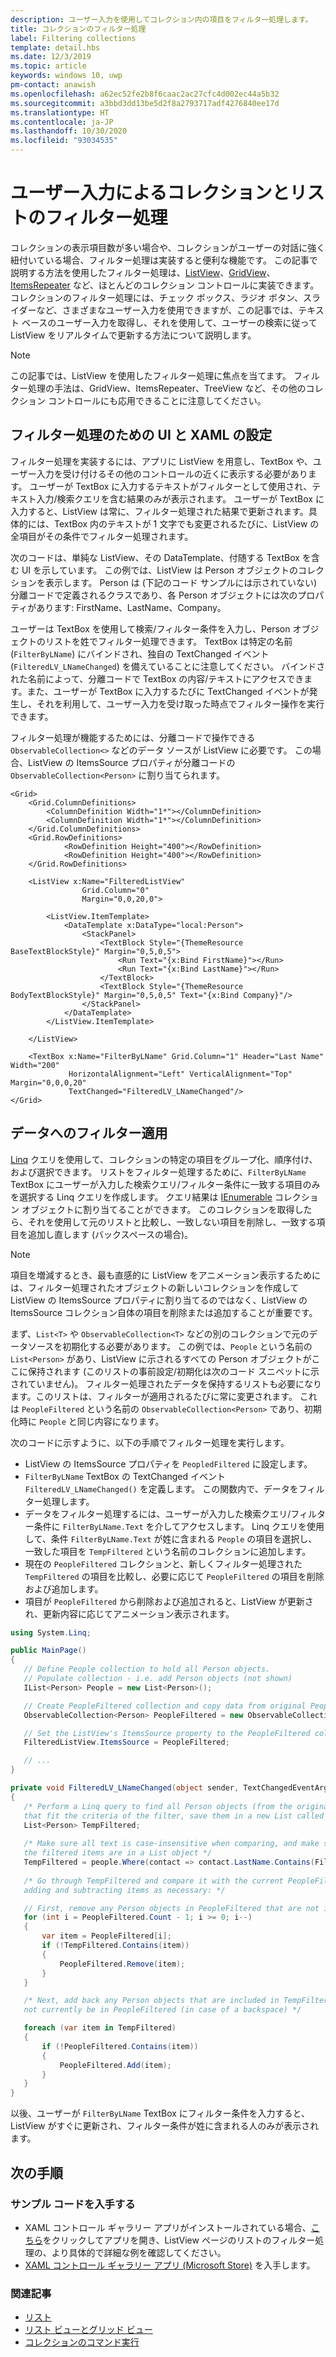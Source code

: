 ```yaml
---
description: ユーザー入力を使用してコレクション内の項目をフィルター処理します。
title: コレクションのフィルター処理
label: Filtering collections
template: detail.hbs
ms.date: 12/3/2019
ms.topic: article
keywords: windows 10, uwp
pm-contact: anawish
ms.openlocfilehash: a62ec52fe2b8f6caac2ac27cfc4d002ec44a5b32
ms.sourcegitcommit: a3bbd3dd13be5d2f8a2793717adf4276840ee17d
ms.translationtype: HT
ms.contentlocale: ja-JP
ms.lasthandoff: 10/30/2020
ms.locfileid: "93034535"
---
```

# <a name="filtering-collections-and-lists-through-user-input"></a>ユーザー入力によるコレクションとリストのフィルター処理
コレクションの表示項目数が多い場合や、コレクションがユーザーの対話に強く紐付いている場合、フィルター処理は実装すると便利な機能です。 この記事で説明する方法を使用したフィルター処理は、[ListView](/uwp/api/Windows.UI.Xaml.Controls.ListView)、[GridView](/uwp/api/windows.ui.xaml.controls.gridview)、[ItemsRepeater](/uwp/api/microsoft.ui.xaml.controls.itemsrepeater?view=winui-2.2) など、ほとんどのコレクション コントロールに実装できます。 コレクションのフィルター処理には、チェック ボックス、ラジオ ボタン、スライダーなど、さまざまなユーザー入力を使用できますが、この記事では、テキスト ベースのユーザー入力を取得し、それを使用して、ユーザーの検索に従って ListView をリアルタイムで更新する方法について説明します。 

> [!NOTE]
> この記事では、ListView を使用したフィルター処理に焦点を当てます。 フィルター処理の手法は、GridView、ItemsRepeater、TreeView など、その他のコレクション コントロールにも応用できることに注意してください。

## <a name="setting-up-the-ui-and-xaml-for-filtering"></a>フィルター処理のための UI と XAML の設定
フィルター処理を実装するには、アプリに ListView を用意し、TextBox や、ユーザー入力を受け付けるその他のコントロールの近くに表示する必要があります。 ユーザーが TextBox に入力するテキストがフィルターとして使用され、テキスト入力/検索クエリを含む結果のみが表示されます。 ユーザーが TextBox に入力すると、ListView は常に、フィルター処理された結果で更新されます。具体的には、TextBox 内のテキストが 1 文字でも変更されるたびに、ListView の全項目がその条件でフィルター処理されます。

次のコードは、単純な ListView、その DataTemplate、付随する TextBox を含む UI を示しています。 この例では、ListView は Person オブジェクトのコレクションを表示します。 Person は (下記のコード サンプルには示されていない) 分離コードで定義されるクラスであり、各 Person オブジェクトには次のプロパティがあります: FirstName、LastName、Company。

ユーザーは TextBox を使用して検索/フィルター条件を入力し、Person オブジェクトのリストを姓でフィルター処理できます。 TextBox は特定の名前 (`FilterByLName`) にバインドされ、独自の TextChanged イベント (`FilteredLV_LNameChanged`) を備えていることに注意してください。 バインドされた名前によって、分離コードで TextBox の内容/テキストにアクセスできます。また、ユーザーが TextBox に入力するたびに TextChanged イベントが発生し、それを利用して、ユーザー入力を受け取った時点でフィルター操作を実行できます。 

フィルター処理が機能するためには、分離コードで操作できる `ObservableCollection<>` などのデータ ソースが ListView に必要です。 この場合、ListView の ItemsSource プロパティが分離コードの `ObservableCollection<Person>` に割り当てられます。 

```xaml
<Grid>
    <Grid.ColumnDefinitions>
        <ColumnDefinition Width="1*"></ColumnDefinition>
        <ColumnDefinition Width="1*"></ColumnDefinition>
    </Grid.ColumnDefinitions>
    <Grid.RowDefinitions>
            <RowDefinition Height="400"></RowDefinition>
            <RowDefinition Height="400"></RowDefinition>
    </Grid.RowDefinitions>

    <ListView x:Name="FilteredListView"
                Grid.Column="0"
                Margin="0,0,20,0">

        <ListView.ItemTemplate>
            <DataTemplate x:DataType="local:Person">
                <StackPanel>
                    <TextBlock Style="{ThemeResource BaseTextBlockStyle}" Margin="0,5,0,5">
                        <Run Text="{x:Bind FirstName}"></Run>
                        <Run Text="{x:Bind LastName}"></Run>
                    </TextBlock>
                    <TextBlock Style="{ThemeResource BodyTextBlockStyle}" Margin="0,5,0,5" Text="{x:Bind Company}"/>
                </StackPanel>
            </DataTemplate>
        </ListView.ItemTemplate>

    </ListView>

    <TextBox x:Name="FilterByLName" Grid.Column="1" Header="Last Name" Width="200"
             HorizontalAlignment="Left" VerticalAlignment="Top" Margin="0,0,0,20"
             TextChanged="FilteredLV_LNameChanged"/>
</Grid>
```
## <a name="filtering-the-data"></a>データへのフィルター適用
[Linq](/dotnet/csharp/programming-guide/concepts/linq/introduction-to-linq-queries) クエリを使用して、コレクションの特定の項目をグループ化、順序付け、および選択できます。 リストをフィルター処理するために、`FilterByLName` TextBox にユーザーが入力した検索クエリ/フィルター条件に一致する項目のみを選択する Linq クエリを作成します。 クエリ結果は [IEnumerable<T>](/dotnet/api/system.collections.generic.ienumerable-1) コレクション オブジェクトに割り当てることができます。 このコレクションを取得したら、それを使用して元のリストと比較し、一致しない項目を削除し、一致する項目を追加し直します (バックスペースの場合)。

> [!NOTE]
> 項目を増減するとき、最も直感的に ListView をアニメーション表示するためには、フィルター処理されたオブジェクトの新しいコレクションを作成して ListView の ItemsSource プロパティに割り当てるのではなく、ListView の ItemsSource コレクション自体の項目を削除または追加することが重要です。

まず、`List<T>` や `ObservableCollection<T>` などの別のコレクションで元のデータソースを初期化する必要があります。 この例では、`People` という名前の `List<Person>` があり、ListView に示されるすべての Person オブジェクトがここに保持されます (このリストの事前設定/初期化は次のコード スニペットに示されていません)。 フィルター処理されたデータを保持するリストも必要になります。このリストは、フィルターが適用されるたびに常に変更されます。 これは `PeopleFiltered` という名前の `ObservableCollection<Person>` であり、初期化時に `People` と同じ内容になります。
 
次のコードに示すように、以下の手順でフィルター処理を実行します。
 - ListView の ItemsSource プロパティを `PeopledFiltered` に設定します。 
 - `FilterByLName` TextBox の TextChanged イベント `FilteredLV_LNameChanged()` を定義します。 この関数内で、データをフィルター処理します。
 - データをフィルター処理するには、ユーザーが入力した検索クエリ/フィルター条件に `FilterByLName.Text` を介してアクセスします。 Linq クエリを使用して、条件 `FilterByLName.Text` が姓に含まれる `People` の項目を選択し、一致した項目を `TempFiltered` という名前のコレクションに追加します。
 - 現在の `PeopleFiltered` コレクションと、新しくフィルター処理された `TempFiltered` の項目を比較し、必要に応じて `PeopleFiltered` の項目を削除および追加します。
 - 項目が `PeopleFiltered` から削除および追加されると、ListView が更新され、更新内容に応じてアニメーション表示されます。

 ```csharp
using System.Linq;

public MainPage()
{
    // Define People collection to hold all Person objects. 
    // Populate collection - i.e. add Person objects (not shown)
    IList<Person> People = new List<Person>();

    // Create PeopleFiltered collection and copy data from original People collection
    ObservableCollection<Person> PeopleFiltered = new ObservableCollection<Person>(People);

    // Set the ListView's ItemsSource property to the PeopleFiltered collection
    FilteredListView.ItemsSource = PeopleFiltered;

    // ... 
}

private void FilteredLV_LNameChanged(object sender, TextChangedEventArgs e)
{
    /* Perform a Linq query to find all Person objects (from the original People collection)
    that fit the criteria of the filter, save them in a new List called TempFiltered. */
    List<Person> TempFiltered;
    
    /* Make sure all text is case-insensitive when comparing, and make sure 
    the filtered items are in a List object */
    TempFiltered = people.Where(contact => contact.LastName.Contains(FilterByLName.Text, StringComparison.InvariantCultureIgnoreCase)).ToList();
    
    /* Go through TempFiltered and compare it with the current PeopleFiltered collection,
    adding and subtracting items as necessary: */

    // First, remove any Person objects in PeopleFiltered that are not in TempFiltered
    for (int i = PeopleFiltered.Count - 1; i >= 0; i--)
    {
        var item = PeopleFiltered[i];
        if (!TempFiltered.Contains(item))
        {
            PeopleFiltered.Remove(item);
        }
    }

    /* Next, add back any Person objects that are included in TempFiltered and may 
    not currently be in PeopleFiltered (in case of a backspace) */

    foreach (var item in TempFiltered)
    {
        if (!PeopleFiltered.Contains(item))
        {
            PeopleFiltered.Add(item);
        }
    }
}
 ```

以後、ユーザーが `FilterByLName` TextBox にフィルター条件を入力すると、ListView がすぐに更新され、フィルター条件が姓に含まれる人のみが表示されます。

## <a name="next-steps"></a>次の手順

### <a name="get-the-sample-code"></a>サンプル コードを入手する
- XAML コントロール ギャラリー</strong> アプリがインストールされている場合、[こちら](xamlcontrolsgallery:/item/ListView)をクリックしてアプリを開き、ListView ページのリストのフィルター処理の、より具体的で詳細な例を確認してください。
- [XAML コントロール ギャラリー アプリ (Microsoft Store)](https://www.microsoft.com/store/productId/9MSVH128X2ZT) を入手します。

### <a name="related-articles"></a>関連記事
- [リスト](lists.md)
- [リスト ビューとグリッド ビュー](listview-and-gridview.md)
- [コレクションのコマンド実行](collection-commanding.md)
